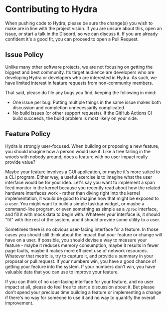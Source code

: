 # Contributing to Hydra
When pushing code to Hydra, please be sure the change(s) you wish to make are in line with the project vision. If you are unsure about this, open an issue, or start a talk in the Discord, so we can discuss it. If you are already confident it's a good fit, you can proceed to open a Pull Request.

## Issue Policy

Unlike many other software projects, we are not focusing on getting the biggest and best community. Its target audience are developers who are developing Hydra or developers who are interested in Hydra. As such, we have limited interest in feature requests from non-community members.

That said, please do file any bugs you find, keeping the following in mind:

* One issue per bug. Putting multiple things in the same issue makes both discussion and completion unnecessarily complicated.
* No build issues (or other support requests). If the GitHub Actions CI build succeeds, the build problem is most likely on your side. 

## Feature Policy

Hydra is strongly user-focused. When building or proposing a new feature, you should imagine how a person would use it. Like a tree falling in the woods with nobody around, does a feature with no user impact really provide value?

Maybe your feature involves a GUI application, or maybe it's more suited to a CLI program. Either way, a useful exercise is to imagine what the user interface would be for your idea. Let's say you want to implement a span feed monitor in the kernel because you recently read about how the related hardware interfaces work - rather than diving right into the kernel implementation, it would be good to imagine how that might be exposed to a user. You might want to build a simple taskbar widget, or maybe a command-line program, or even something as simple as a `/proc` interface, and fill it with mock data to begin with. Whatever your interface is, it should "fit" with the rest of the system, and it should provide some utility to a user.

Sometimes there is no obvious user-facing interface for a feature. In those cases you should still think about the impact that your feature or change will have on a user. If possible, you should devise a way to measure your feature - maybe it reduces memory consumption, maybe it results in fewer page faults, maybe it makes more efficient use of network resources. Whatever that metric is, try to capture it, and provide a summary in your proposal or pull request. If your numbers win, you have a good chance of getting your feature into the system. If your numbers don't win, you have valuable data that you can use to improve your feature.

If you can think of no user-facing interface for your feature, and no user impact at all, please do feel free to start a discussion about it. But please don't spend your precious time building a feature or implementing a change if there's no way for someone to use it and no way to quantify the overall improvement.
